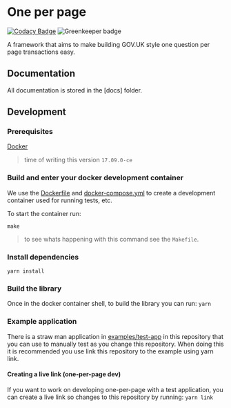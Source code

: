 # One per page 

[![Codacy Badge](https://api.codacy.com/project/badge/Grade/894b10eb663d47dda21349977c34fb11)](https://www.codacy.com/app/jenkins-reform-hmcts/one-per-page?utm_source=github.com&utm_medium=referral&utm_content=hmcts/one-per-page&utm_campaign=badger)
![Greenkeeper badge](https://badges.greenkeeper.io/hmcts/one-per-page.svg)

A framework that aims to make building GOV.UK style one question per page
transactions easy.

## Documentation

All documentation is stored in the [docs] folder.

## Development

### Prerequisites

[Docker] 
> time of writing this version `17.09.0-ce`

### Build and enter your docker development container

We use the [Dockerfile] and [docker-compose.yml] to create a development
container used for running tests, etc.

To start the container run:

```
make
```
> to see whats happening with this command see the `Makefile`.

### Install dependencies
```yarn install```

### Build the library
Once in the docker container shell, to build the library you can run: 
```yarn```

### Example application
There is a straw man application in [examples/test-app] in this repository that you can use to manually test as you change this repository. When doing this it is recommended you use link this repository to the example using yarn link.

#### Creating a live link (one-per-page dev)
If you want to work on developing one-per-page with a test application, you can create a live link so changes to this repository by running:
```yarn link```

[Dockerfile]:https://github.com/hmcts/one-per-page/blob/master/Dockerfile
[docker-compose.yml]:https://github.com/hmcts/one-per-page/blob/master/docker-compose.yml
[examples/test-app]:https://github.com/hmcts/one-per-page/tree/master/examples/test-app
[Docker]:https://www.docker.com/